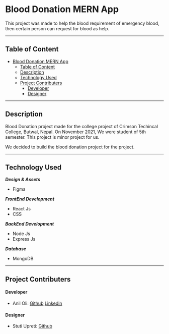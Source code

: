 # Blood Donation MERN App

This project was made to help the blood requirement of emergency blood, then certain person can request for blood as help.

---

## Table of Content

- [Blood Donation MERN App](#blood-donation-mern-app)
  - [Table of Content](#table-of-content)
  - [Description](#description)
  - [Technology Used](#technology-used)
  - [Project Contributers](#project-contributers)
    - [Developer](#developer)
    - [Designer](#designer)

---

## Description

Blood Donation project made for the college project of Crimson Techincal College, Butwal, Nepal. On November 2021, We were student of 5th semester. This project is minor project for us.

We decided to build the blood donation project for the project.

---

## Technology Used

**_Design & Assets_**

- Figma

**_FrontEnd Development_**

- React Js
- CSS

**_BackEnd Development_**

- Node Js
- Express Js

**_Database_**

- MongoDB

---

## Project Contributers

#### Developer

- Anil Oli: [Github](https://github.com/aniloli42) [Linkedin](https://linkedin.com/in/aniloli)

#### Designer

- Stuti Upreti: [Github](https://github.com/thestuti)
